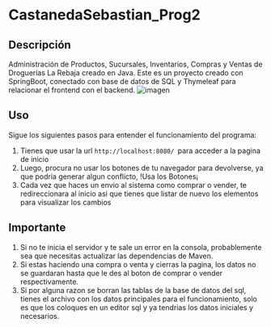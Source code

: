 # CastanedaSebastian_Prog2

## Descripción

Administración de Productos, Sucursales, Inventarios, Compras y Ventas de Droguerías La Rebaja creado en Java.
Este es un proyecto creado con SpringBoot, conectado con base de datos de SQL y Thymeleaf para relacionar el frontend con el backend.
<image src="[/images/picture.jpg](https://www.google.com/url?sa=i&url=https%3A%2F%2Flogos-world.net%2Fjava-logo%2F&psig=AOvVaw0xn-HdHoP7zf0gnBwWC1IE&ust=1686187761322000&source=images&cd=vfe&ved=0CBEQjRxqFwoTCNDg_4aBsP8CFQAAAAAdAAAAABAD)" alt="imagen">

## Uso

Sigue los siguientes pasos para entender el funcionamiento del programa:

1. Tienes que usar la url ```http://localhost:8080/ ```para acceder a la pagina de inicio
3. Luego, procura no usar los botones de tu navegador para devolverse, ya que podria generar algun conflicto, !Usa los Botones¡
4. Cada vez que haces un envio al sistema como comprar o vender, te redireccionara al inicio asi que tienes que listar de nuevo los elementos para visualizar los cambios

## Importante
1. Si no te inicia el servidor y te sale un error en la consola, probablemente sea que necesitas actualizar las dependencias de Maven.
2. Si estas haciendo una compra o venta y cierras la pagina, los datos no se guardaran hasta que le des al boton de comprar o vender respectivamente.
3. Si por alguna razon se borran las tablas de la base de datos del sql, tienes el archivo con los datos principales para el funcionamiento, solo es que los coloques en un editor sql y ya tendrias los datos iniciales y necesarios.


